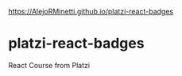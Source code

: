 https://AlejoRMinetti.github.io/platzi-react-badges

# platzi-react-badges
React Course from Platzi
